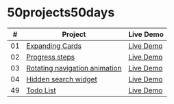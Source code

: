 ﻿# 50projects50days


|  #  | Project                                                                                          | Live Demo                                                                                         |
| :-: | ------------------------------------------------------------------------------------------------ | ------------------------------------------------------------------------------------------------- |
| 01  | [Expanding Cards](https://github.com/bayanghaben/50projects50days/tree/main/expanding-cards)     | [Live Demo](https://raw.githack.com/bayanghaben/50projects50days/main/expanding-cards/index.html) |
| 02  | [Progress steps](https://github.com/bayanghaben/50projects50days/tree/main/progress-steps)     | [Live Demo](https://raw.githack.com/bayanghaben/50projects50days/main/progress-steps/index.html) |
| 03  | [Rotating navigation animation](https://github.com/bayanghaben/50projects50days/blob/main/Rotating-navigation) | [Live Demo](https://raw.githack.com/bayanghaben/50projects50days/main/Rotating-navigation/index.html) |
| 04 | [Hidden search widget](https://github.com/bayanghaben/50projects50days/tree/main/Hidden%20search%20widget) | [Live Demo](https://raw.githack.com/bayanghaben/50projects50days/main/Hidden%20search%20widget/index.html) |
| 49  | [Todo List](https://github.com/bayanghaben/50projects50days/tree/main/todo-list)                 | [Live Demo](https://bayanghaben.github.io/todolist-day49/)                                        |

